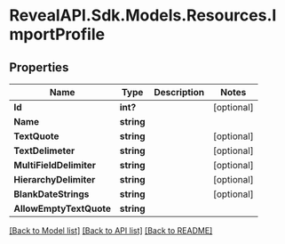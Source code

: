 # RevealAPI.Sdk.Models.Resources.ImportProfile
## Properties

Name | Type | Description | Notes
------------ | ------------- | ------------- | -------------
**Id** | **int?** |  | [optional] 
**Name** | **string** |  | 
**TextQuote** | **string** |  | [optional] 
**TextDelimeter** | **string** |  | [optional] 
**MultiFieldDelimiter** | **string** |  | [optional] 
**HierarchyDelimiter** | **string** |  | [optional] 
**BlankDateStrings** | **string** |  | [optional] 
**AllowEmptyTextQuote** | **string** |  | 

[[Back to Model list]](../README.md#documentation-for-models) [[Back to API list]](../README.md#documentation-for-api-endpoints) [[Back to README]](../README.md)

